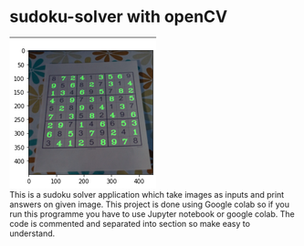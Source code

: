 # sudoku-solver with openCV
![sudoku solver output](images/sudokuSolver_output.PNG)
<br/>
This is a sudoku solver application which take images as inputs and print answers on given image. This project is done using Google colab so if you run this programme you have to use Jupyter notebook or google colab. The code is commented and separated into section so make easy to understand.
